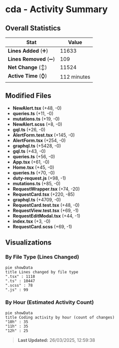 # cda - Activity Summary 

## Overall Statistics

| Stat                   | Value                                                             |
| ---------------------- | ----------------------------------------------------------------- |
| **Lines Added** (➕)   | 11633                                          |
| **Lines Removed** (➖) | 109                                        |
| **Net Change** (↕)    | 11524                |
| **Active Time** (⌚)   | 112 minutes |


## Modified Files
- **NewAlert.tsx** (+48, -0)
- **queries.ts** (+11, -0)
- **mutations.ts** (+19, -0)
- **NewAlert.scss** (+8, -0)
- **gql.ts** (+26, -0)
- **AlertForm.test.tsx** (+145, -0)
- **AlertForm.tsx** (+254, -0)
- **graphql.ts** (+5428, -0)
- **gql.ts** (+43, -0)
- **queries.ts** (+56, -0)
- **App.tsx** (+61, -0)
- **Home.tsx** (+45, -0)
- **queries.ts** (+70, -0)
- **duty-request.js** (+98, -1)
- **mutations.ts** (+85, -0)
- **RequestWrapper.tsx** (+74, -20)
- **RequestCard.tsx** (+220, -85)
- **graphql.ts** (+4709, -0)
- **RequestCard.test.tsx** (+48, -0)
- **RequestView.test.tsx** (+69, -1)
- **RequestEditModal.tsx** (+44, -1)
- **index.tsx** (+3, -0)
- **RequestCard.scss** (+69, -1)

## Visualizations

### By File Type (Lines Changed)

```mermaid
pie showData
title Lines changed by file type
".tsx" : 1118
".ts" : 10447
".scss" : 78
".js" : 99
```

### By Hour (Estimated Activity Count)

```mermaid
pie showData
title Coding activity by hour (count of changes)
"10h" : 35
"11h" : 35
"12h" : 25
```


> **Last Updated:** 26/03/2025, 12:59:38